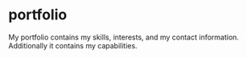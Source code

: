 # portfolio
My portfolio contains my skills, interests, and my contact information. Additionally it contains my capabilities. 

